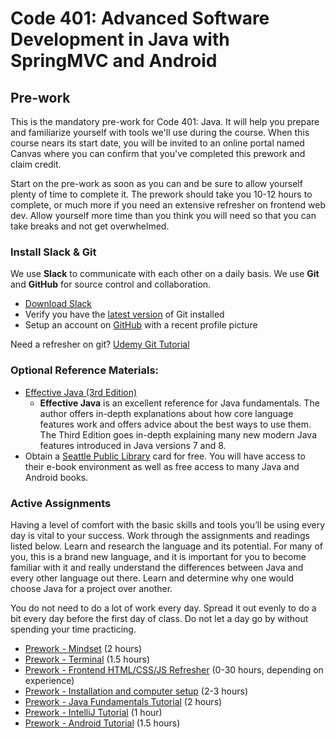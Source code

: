 # Code 401: Advanced Software Development in Java with SpringMVC and Android

## Pre-work

This is the mandatory pre-work for Code 401: Java. It will help you prepare
and familiarize yourself with tools we'll use during the course.
When this course nears its start date, you will be invited to an online
portal named Canvas where you can confirm that you've completed this prework
and claim credit.

Start on the pre-work as soon as you can and be sure to allow yourself plenty
of time to complete it. The prework should take you 10-12 hours to
complete, or much more if you need an extensive refresher on frontend web dev.
Allow yourself more time than you think you will need so that you
can take breaks and not get overwhelmed.

### Install Slack & Git
We use **Slack** to communicate with each other on a daily basis. We use **Git**
and **GitHub** for source control and collaboration.

* [Download Slack](https://slack.com/downloads/osx)
* Verify you have the [latest version](https://git-scm.com/downloads) of Git installed
* Setup an account on [GitHub](http://github.com) with a recent profile picture

Need a refresher on git? [Udemy Git Tutorial](https://blog.udemy.com/git-tutorial-a-comprehensive-guide/)

### Optional Reference Materials:
* [Effective Java (3rd Edition)](https://www.pearson.com/us/higher-education/program/Bloch-Effective-Java-3rd-Edition/PGM1763855.html)
  * **Effective Java** is an excellent reference for Java fundamentals. The author offers in-depth explanations about how core language features work and offers advice about the best ways to use them. The Third Edition goes in-depth explaining many new modern Java features introduced in Java versions 7 and 8.
* Obtain a [Seattle Public Library](https://www.spl.org/) card for free. You
  will have access to their e-book environment as well as free access to many Java and Android books.

### Active Assignments
Having a level of comfort with the basic skills and tools you’ll be using
every day is vital to your success. Work through the assignments and readings
listed below. Learn and research the language and its potential. For many of
you, this is a brand new language, and it is important for you to become
familiar with it and really understand the differences between Java and every
other language out there. Learn and determine why one would choose Java for a
project over another.

You do not need to do a lot of work every day. Spread it out evenly to do a
bit every day before the first day of class. Do not let a day go by without
spending your time practicing.

* [Prework - Mindset](./00-mindset.md) (2 hours)
* [Prework - Terminal](./01-terminal.md) (1.5 hours)
* [Prework - Frontend HTML/CSS/JS Refresher](./02-frontend.md) (0-30 hours, depending on experience)
* [Prework - Installation and computer setup](./03-installation.md) (2-3 hours)
* [Prework - Java Fundamentals Tutorial](./04-java.md) (2 hours)
* [Prework - IntelliJ Tutorial](./05-intellij.md) (1 hour)
* [Prework - Android Tutorial](./06-android.md) (1.5 hours)

